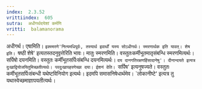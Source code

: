 ```yaml
---
index:  2.3.52
vrittiindex:  605
sutra:  अधीगर्थदयेशां कर्मणि
vritti:  balamanorama 
---
```


अधीगर्थ। एषामिति। `इक्स्मरणे'नित्यमधिपूर्वः, तस्यार्थ इवार्थों यस्य सोऽधीगर्थः। स्मरणार्थक इति यावत्। शेष इति। `षष्ठी शेषे' इत्यतस्तदनुवृत्तेरिति भावः। मातुः स्मरणमिति। वस्तुतःकर्मीभूतमातृसंबन्धि स्मरणमित्यर्थः। सर्पिषो दयनमिति। वस्तुतः कर्मींभूतसर्पिःसंबन्धि दयनमित्यर्थः। `दय दानगतिरक्षणहिंसादानेषु'। दीनान्दयते इत्यत्र दुःखाद्वियोजयितुमिच्छतीत्यर्थः। परदुःखापहरणेच्छा दया। ईशनं वेति। `सर्पिष' इत्यनुषज्यते। वस्तुतः कर्मीभूतसर्पिःसंबन्धी यथेष्टविनियोग इत्यर्थः। इदमपि समासनिषेधार्थमेव। `लोकानीष्टे' इत्यत्र तु यथास्वेच्छमाज्ञापयतीत्यर्थः। 

